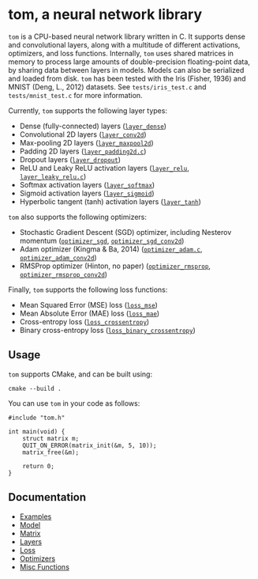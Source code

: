 # tom, a neural network library

`tom` is a CPU-based neural network library written in C. It supports dense and convolutional layers, along with a multitude of different activations, optimizers, and loss functions. Internally, `tom` uses shared matrices in memory to process large amounts of double-precision floating-point data, by sharing data between layers in models. Models can also be serialized and loaded from disk. `tom` has been tested with the Iris (Fisher, 1936) and MNIST (Deng, L., 2012) datasets. See `tests/iris_test.c` and `tests/mnist_test.c` for more information.

Currently, `tom` supports the following layer types:

- Dense (fully-connected) layers ([`layer_dense`](layers.md#layer_dense))
- Convolutional 2D layers ([`layer_conv2d`](layers.md#layer_conv2d))
- Max-pooling 2D layers ([`layer_maxpool2d`](layers.md#layer_maxpool2d))
- Padding 2D layers ([`layer_padding2d.c`](layers.md#layer_padding2d))
- Dropout layers ([`layer_dropout`](layers.md#layer_dropout))
- ReLU and Leaky ReLU activation layers ([`layer_relu`](layers.md#layer_relu), [`layer_leaky_relu.c`](layers.md#layer_leaky_relu))
- Softmax activation layers ([`layer_softmax`](layers.md#layer_softmax))
- Sigmoid activation layers ([`layer_sigmoid`](layers.md#layer_sigmoid))
- Hyperbolic tangent (tanh) activation layers ([`layer_tanh`](layers.md#layer_tanh))

`tom` also supports the following optimizers:

- Stochastic Gradient Descent (SGD) optimizer, including Nesterov momentum ([`optimizer_sgd`](optimizers.md#optimizer_sgd), [`optimizer_sgd_conv2d`](optimizers.md#optimizer_sgd_conv2d))
- Adam optimizer (Kingma & Ba, 2014) ([`optimizer_adam.c`](optimizers.md#optimizer_adam), [`optimizer_adam_conv2d`](optimizers.md#optimizer_adam_conv2d))
- RMSProp optimizer (Hinton, no paper) ([`optimizer_rmsprop`](optimizers.md#optimizer_rmsprop), [`optimizer_rmsprop_conv2d`](optimizers.md#optimizer_rmsprop_conv2d))

Finally, `tom` supports the following loss functions:

- Mean Squared Error (MSE) loss ([`loss_mse`](loss.md#loss_mse))
- Mean Absolute Error (MAE) loss ([`loss_mae`](loss.md#loss_mae))
- Cross-entropy loss ([`loss_crossentropy`](loss.md#loss_crossentropy))
- Binary cross-entropy loss ([`loss_binary_crossentropy`](loss.md#loss_binary_crossentropy))

## Usage

`tom` supports CMake, and can be built using:

```
cmake --build .
```

You can use `tom` in your code as follows:

```
#include "tom.h"

int main(void) {
    struct matrix m;
    QUIT_ON_ERROR(matrix_init(&m, 5, 10));
    matrix_free(&m);

    return 0;
}
```

## Documentation

- [Examples](examples.md)
- [Model](model.md)
- [Matrix](matrix.md)
- [Layers](layers.md)
- [Loss](loss.md)
- [Optimizers](optimizers.md)
- [Misc Functions](misc.md)